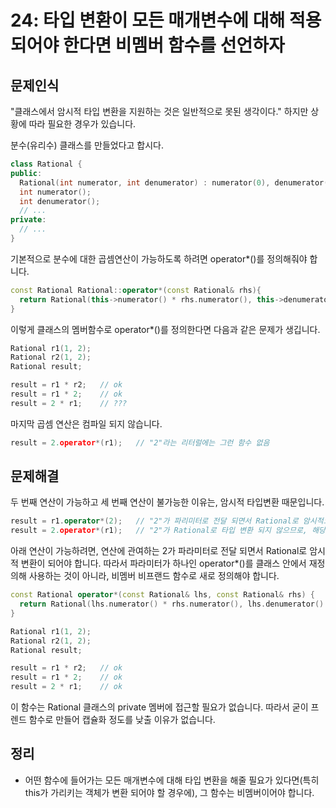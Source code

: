 # 24: 타입 변환이 모든 매개변수에 대해 적용되어야 한다면 비멤버 함수를 선언하자

## 문제인식

"클래스에서 암시적 타입 변환을 지원하는 것은 일반적으로 못된 생각이다."
하지만 상황에 따라 필요한 경우가 있습니다.

분수(유리수) 클래스를 만들었다고 합시다.

```c++
class Rational {
public:
  Rational(int numerator, int denumerator) : numerator(0), denumerator(1) {/* ... */}
  int numerator();
  int denumerator();
  // ...
private:
  // ...
}
```

기본적으로 분수에 대한 곱셈연산이 가능하도록 하려면 operator*()를 정의해줘야 합니다.

```c++
const Rational Rational::operator*(const Rational& rhs){
  return Rational(this->numerator() * rhs.numerator(), this->denumerator() * rhs.denumerator());
}
```

이렇게 클래스의 멤버함수로 operator*()를 정의한다면 다음과 같은 문제가 생깁니다.

```c++
Rational r1(1, 2);
Rational r2(1, 2);
Rational result;

result = r1 * r2;   // ok
result = r1 * 2;    // ok
result = 2 * r1;    // ???
```

마지막 곱셈 연산은 컴파일 되지 않습니다.

```c++
result = 2.operator*(r1);   // "2"라는 리터럴에는 그런 함수 없음
```

## 문제해결

두 번째 연산이 가능하고 세 번째 연산이 불가능한 이유는, 암시적 타입변환 때문입니다.

```c++
result = r1.operator*(2);   // "2"가 파리미터로 전달 되면서 Rational로 암시적으로 타입 변환 됨
result = 2.operator*(r1);   // "2"가 Rational로 타입 변환 되지 않으므로, 해당 멤버 함수가 없음
```

아래 연산이 가능하려면, 연산에 관여하는 2가 파라미터로 전달 되면서 Rational로 암시적 변환이 되어야 합니다.
따라서 파라미터가 하나인 operator*()를 클래스 안에서 재정의해 사용하는 것이 아니라, 비멤버 비프랜드 함수로 새로 정의해야 합니다.

```c++
const Rational operator*(const Rational& lhs, const Rational& rhs) {
  return Rational(lhs.numerator() * rhs.numerator(), lhs.denumerator() * rhs.denumerator());
}
```

```c++
Rational r1(1, 2);
Rational r2(1, 2);
Rational result;

result = r1 * r2;   // ok
result = r1 * 2;    // ok
result = 2 * r1;    // ok
```

이 함수는 Rational 클래스의 private 멤버에 접근할 필요가 없습니다.
따라서 굳이 프렌드 함수로 만들어 캡슐화 정도를 낮출 이유가 없습니다.

## 정리

- 어떤 함수에 들어가는 모든 매개변수에 대해 타입 변환을 해줄 필요가 있다면(특히 this가 가리키는 객체가 변환 되어야 할 경우에), 그 함수는 비멤버이어야 합니다.
